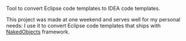 Tool to convert Eclipse code templates to IDEA code templates.

This project was made at one weekend and serves well for my personal needs: I use it to convert Eclipse code templates that ships with [NakedObjects](http://www.nakedobjects.org/home/index.shtml) framework.
